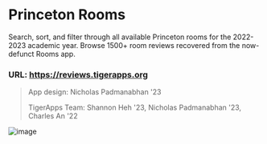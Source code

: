 # Princeton Rooms
Search, sort, and filter through all available Princeton rooms for the 2022-2023 academic year. Browse 1500+ room reviews recovered from the now-defunct Rooms app.

### URL: https://reviews.tigerapps.org

> App design: Nicholas Padmanabhan '23
> 
> TigerApps Team: Shannon Heh '23, Nicholas Padmanabhan '23, Charles An '22

![image](https://user-images.githubusercontent.com/13815069/160678012-755c079d-486e-43c3-8ddb-ba16ba3cd754.png)
